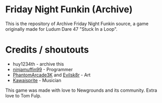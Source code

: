 # Friday Night Funkin (Archive)

This is the repository of Archive Friday Night Funkin source, a game originally made for Ludum Dare 47 "Stuck In a Loop".

# Credits / shoutouts

- huy1234th - archive this
- [ninjamuffin99](https://twitter.com/ninja_muffin99) - Programmer
- [PhantomArcade3K](https://twitter.com/phantomarcade3k) and [Evilsk8r](https://twitter.com/evilsk8r) - Art
- [Kawaisprite](https://twitter.com/kawaisprite) - Musician

This game was made with love to Newgrounds and its community. Extra love to Tom Fulp.
